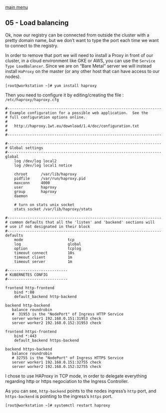 [main menu](../README.md)

## 05 - Load balancing

Ok, now our registry can be connected from outside the cluster with a pretty domain name, but we don’t want to type the port each time we want to connect to the registry.

In order to remove that port we will need to install a Proxy in front of our cluster, in a cloud environment like GKE or AWS, you can use the `Service Type LoadBalancer`. Since we are on “Bare Metal” server we will instead install `HaProxy` on the master (or any other host that can have access to our nodes).

```console
[root@workstation ~]# yum install haproxy
```

Then you need to configure it by editing/creating the file : `/etc/haproxy/haproxy.cfg`

```
#---------------------------------------------------------------------
# Example configuration for a possible web application.  See the
# full configuration options online.
#
#   http://haproxy.1wt.eu/download/1.4/doc/configuration.txt
#
#---------------------------------------------------------------------

#---------------------------------------------------------------------
# Global settings
#---------------------------------------------------------------------
global
    log /dev/log local2
    log /dev/log local1 notice

    chroot      /var/lib/haproxy
    pidfile     /var/run/haproxy.pid
    maxconn     4000
    user        haproxy
    group       haproxy
    daemon

    # turn on stats unix socket
    stats socket /var/lib/haproxy/stats

#---------------------------------------------------------------------
# common defaults that all the 'listen' and 'backend' sections will
# use if not designated in their block
#---------------------------------------------------------------------
defaults
    mode                    tcp
    log                     global
    option                  tcplog
    timeout connect         10s
    timeout client          1m
    timeout server          1m

#---------------------------
# KUBERNETES CONFIG
#---------------------------

frontend http-frontend
    bind *:80
    default_backend http-backend

backend http-backend
   balance roundrobin
   #  31953 is the "NodePort" of Ingress HTTP Service
   server worker1 192.168.0.151:31953 check
   server worker2 192.168.0.152:31953 check

frontend https-frontend
    bind *:443
    default_backend https-backend

backend https-backend
   balance roundrobin
   # 32755 is the "NodePort" of Ingress HTTPS Service
   server worker1 192.168.0.151:32755 check
   server worker2 192.168.0.152:32755 check
```

I chose to use HAProxy in TCP mode, in order to delegate everything regarding http or https negociation to the Ingress Controller.

As you can see, `http-backend` points to the nodes ingress’s `http` port, and `https-backend` is pointing to the ingress’s `https` port.


```console
[root@workstation ~]# systemctl restart haproxy
```
